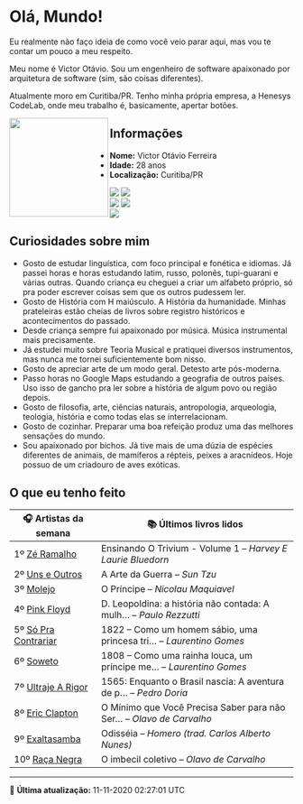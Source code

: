 # Olá, Mundo!

Eu realmente não faço ideia de como você veio parar aqui, mas vou te contar um pouco a meu respeito.

Meu nome é Victor Otávio. Sou um engenheiro de software apaixonado por arquitetura de software (sim, são coisas diferentes).

Atualmente moro em Curitiba/PR. Tenho minha própria empresa, a Henesys CodeLab, onde meu trabalho é, basicamente, apertar botões.

<img align="left" src="https://github.com/vctrtvfrrr/vctrtvfrrr/raw/master/octocat.png" alt="" width="175" />

## Informações

- **Nome:** Victor Otávio Ferreira
- **Idade:** 28 anos
- **Localização:** Curitiba/PR

[![](https://img.shields.io/badge/LinkedIn-victorotavio-blue)](https://www.linkedin.com/in/victorotavio/) [![](https://img.shields.io/badge/Twitter-@vctrtvfrrr-blue)](https://twitter.com/vctrtvfrrr)  
[![](https://img.shields.io/badge/GitHub-vctrtvfrrr-24292e)](https://github.com/vctrtvfrrr) [![](https://img.shields.io/badge/GitLab-vctrtvfrrr-ec5d16)](https://gitlab.com/vctrtvfrrr)  
[![](https://img.shields.io/badge/Email-victor@otavioferreira.com.br-red)](mailto:victor@otavioferreira.com.br)  

## Curiosidades sobre mim

-   Gosto de estudar linguística, com foco principal e fonética e idiomas. Já passei horas e horas estudando latim, russo, polonês, tupi-guarani e várias outras. Quando criança eu cheguei a criar um alfabeto próprio, só pra poder escrever coisas sem que os outros pudessem ler.
-   Gosto de História com H maiúsculo. A História da humanidade. Minhas prateleiras estão cheias de livros sobre registro históricos e acontecimentos do passado.
-   Desde criança sempre fui apaixonado por música. Música instrumental mais precisamente.
-   Já estudei muito sobre Teoria Musical e pratiquei diversos instrumentos, mas nunca me tornei suficientemente bom nisso.
-   Gosto de apreciar arte de um modo geral. Detesto arte pós-moderna.
-   Passo horas no Google Maps estudando a geografia de outros países. Uso isso de gancho pra ler sobre a história de algum povo ou região depois.
-   Gosto de filosofia, arte, ciências naturais, antropologia, arqueologia, teologia, história e como todas elas se interrelacionam.
-   Gosto de cozinhar. Preparar uma boa refeição produz uma das melhores sensações do mundo.
-   Sou apaixonado por bichos. Já tive mais de uma dúzia de espécies diferentes de animais, de mamiferos a répteis, peixes a aracnídeos. Hoje possuo de um criadouro de aves exóticas.


## O que eu tenho feito

|                          🎧 Artistas da semana                           |                      📚 Últimos livros lidos                      |
|--------------------------------------------------------------------------|-------------------------------------------------------------------|
| 1º [Zé Ramalho](https://www.last.fm/music/Z%C3%A9+Ramalho)               | Ensinando O Trivium - Volume 1	–	_Harvey E Laurie Bluedorn_         |
| 2º [Uns e Outros](https://www.last.fm/music/Uns+e+Outros)                | A Arte da Guerra	–	_Sun Tzu_                                        |
| 3º [Molejo](https://www.last.fm/music/Molejo)                            | O Príncipe	–	_Nicolau Maquiavel_                                    |
| 4º [Pink Floyd](https://www.last.fm/music/Pink+Floyd)                    | D. Leopoldina: a história não contada: A mulh…	–	_Paulo Rezzutti_   |
| 5º [Só Pra Contrariar](https://www.last.fm/music/S%C3%B3+Pra+Contrariar) | 1822 – Como um homem sábio, uma princesa tri…	–	_Laurentino Gomes_  |
| 6º [Soweto](https://www.last.fm/music/Soweto)                            | 1808 – Como uma rainha louca, um príncipe me…	–	_Laurentino Gomes_  |
| 7º [Ultraje A Rigor](https://www.last.fm/music/Ultraje+A+Rigor)          | 1565: Enquanto o Brasil nascia: A aventura de p…	–	_Pedro Doria_    |
| 8º [Eric Clapton](https://www.last.fm/music/Eric+Clapton)                | O Mínimo que Você Precisa Saber para não Ser…	–	_Olavo de Carvalho_ |
| 9º [Exaltasamba](https://www.last.fm/music/Exaltasamba)                  | Odisséia	–	_Homero (trad. Carlos Alberto Nunes)_                    |
| 10º [Raça Negra](https://www.last.fm/music/Ra%C3%A7a+Negra)              | O imbecil coletivo	–	_Olavo de Carvalho_                            |


---

🚀 **Última atualização:** 11-11-2020 02:27:01 UTC